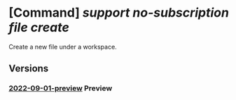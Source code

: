 # [Command] _support no-subscription file create_

Create a new file under a workspace.

## Versions

### [2022-09-01-preview](/Resources/mgmt-plane/L3Byb3ZpZGVycy9taWNyb3NvZnQuc3VwcG9ydC9maWxld29ya3NwYWNlcy97fS9maWxlcy97fQ==/2022-09-01-preview.xml) **Preview**

<!-- mgmt-plane /providers/microsoft.support/fileworkspaces/{}/files/{} 2022-09-01-preview -->
